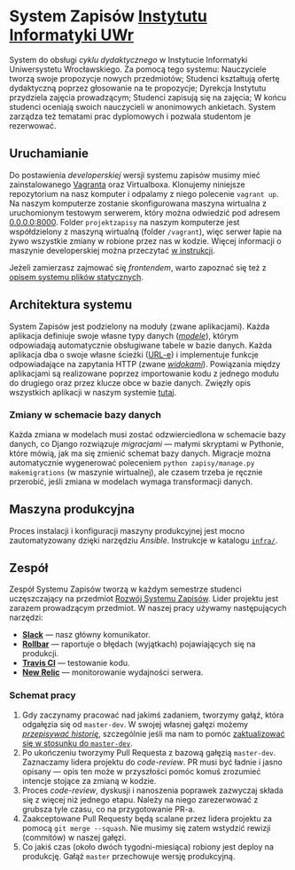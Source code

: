 # System Zapisów [Instytutu Informatyki UWr](https://ii.uni.wroc.pl/)

System do obsługi _cyklu dydaktycznego_ w Instytucie Informatyki Uniwersystetu
Wrocławskiego. Za pomocą tego systemu: Nauczyciele tworzą swoje propozycje
nowych przedmiotów; Studenci kształtują ofertę dydaktyczną poprzez głosowanie na
te propozycje; Dyrekcja Instytutu przydziela zajęcia prowadzącym; Studenci
zapisują się na zajęcia; W końcu studenci oceniają swoich nauczycieli w
anonimowych ankietach. System zarządza też tematami prac dyplomowych i pozwala
studentom je rezerwować.

## Uruchamianie

Do postawienia _developerskiej_ wersji systemu zapisów musimy mieć
zainstalowanego [Vagranta](https://www.vagrantup.com/) oraz Virtualboxa.
Klonujemy niniejsze repozytorium na nasz komputer i odpalamy z niego polecenie
`vagrant up`. Na naszym komputerze zostanie skonfigurowana maszyna wirtualna z
uruchomionym testowym serwerem, który można odwiedzić pod adresem
[0.0.0.0:8000](http://0.0.0.0:8000). Folder `projektzapisy` na naszym komputerze
jest współdzielony z maszyną wirtualną (folder `/vagrant`), więc serwer łapie na
żywo wszystkie zmiany w robione przez nas w kodzie. Więcej informacji o maszynie
developerskiej można przeczytać [w
instrukcji](https://github.com/iiuni/projektzapisy/wiki/Developer's-environment-setup).

Jeżeli zamierzasz zajmować się _frontendem_, warto zapoznać się też z [opisem
systemu plików
statycznych](https://github.com/iiuni/projektzapisy/wiki/Pliki-statyczne-w-Systemie-Zapisów).

## Architektura systemu

System Zapisów jest podzielony na moduły (zwane aplikacjami). Każda aplikacja
definiuje swoje własne typy danych
([_modele_](https://docs.djangoproject.com/en/3.1/intro/tutorial02/#creating-models)),
którym odpowiadają automatycznie obsługiwane tabele w bazie danych. Każda
aplikacja dba o swoje własne ścieżki
([URL-e](https://docs.djangoproject.com/en/3.1/intro/tutorial01/#write-your-first-view))
i implementuje funkcje odpowiadające na zapytania HTTP (zwane
[_widokami_](https://docs.djangoproject.com/en/3.1/intro/tutorial03/#write-views-that-actually-do-something)).
Powiązania między aplikacjami są realizowane poprzez importowanie kodu z jednego
modułu do drugiego oraz przez klucze obce w bazie danych. Zwięzły opis
wszystkich aplikacji w naszym systemie
[tutaj](https://github.com/iiuni/projektzapisy/wiki/Opis-aplikacji).

### Zmiany w schemacie bazy danych

Każda zmiana w modelach musi zostać odzwierciedlona w schemacie bazy danych, co
Django rozwiązuje _migracjami_ — małymi skryptami w Pythonie, które mówią, jak
ma się zmienić schemat bazy danych. Migracje można automatycznie wygenerować
poleceniem `python zapisy/manage.py makemigrations` (w maszynie wirtualnej), ale
czasem trzeba je ręcznie przerobić, jeśli zmiana w modelach wymaga transformacji
danych.

## Maszyna produkcyjna

Proces instalacji i konfiguracji maszyny produkcyjnej jest mocno zautomatyzowany
dzięki narzędziu _Ansible_. Instrukcje w katalogu [`infra/`](infra/).

## Zespół

Zespół Systemu Zapisów tworzą w każdym semestrze studenci uczęszczający na
przedmiot [Rozwój Systemu
Zapisów](https://zapisy.ii.uni.wroc.pl/offer/895_projekt-rozwoj-systemu-zapisow/).
Lider projektu jest zarazem prowadzącym przedmiot. W naszej pracy używamy
następujących narzędzi:

- **[Slack](https://projektzapisy.slack.com/)** — nasz główny komunikator.
- **[Rollbar](https://rollbar.com/iiuni/projektzapisy/)** —
  raportuje o błędach (wyjątkach) pojawiających się na produkcji.
- **[Travis CI](https://travis-ci.com/iiuni/projektzapisy)** — testowanie kodu.
- **[New Relic](https://one.newrelic.com/)** — monitorowanie wydajności serwera.

### Schemat pracy

1. Gdy zaczynamy pracować nad jakimś zadaniem, tworzymy gałąź, która odgałęzia
   się od `master-dev`. W swojej własnej gałęzi możemy [_przepisywać
   historię_](https://git-scm.com/book/en/v2/Git-Tools-Rewriting-History),
   szczególnie jeśli ma nam to pomóc [zaktualizować się w stosunku do
   `master-dev`](https://stackoverflow.com/a/29916361).
2. Po ukończeniu tworzymy Pull Requesta z bazową gałęzią `master-dev`.
   Zaznaczamy lidera projektu do _code-review_. PR musi być ładnie i jasno
   opisany — opis ten może w przyszłości pomóc komuś zrozumieć intencje stojące
   za zmianą w kodzie.
3. Proces _code-review_, dyskusji i nanoszenia poprawek zazwyczaj składa się z
   więcej niż jednego etapu. Należy na niego zarezerwować z grubsza tyle czasu,
   co na przygotowanie PR-a.
4. Zaakceptowane Pull Requesty będą scalane przez lidera projektu za pomocą `git
   merge --squash`. Nie musimy się zatem wstydzić rewizji (commitów) w naszej
   gałęzi.
5. Co jakiś czas (około dwóch tygodni-miesiąca) robiony jest deploy na
   produkcję. Gałąź `master` przechowuje wersję produkcyjną.
